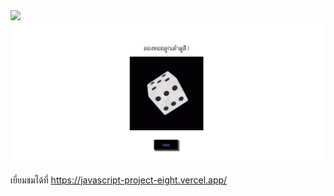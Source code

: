 <img src="https://raw.githubusercontent.com/Varin471/dice-roll/main/preview/vt4hby.jpg">
<img src="https://raw.githubusercontent.com/Varin471/Javascript-project/main/dice%20roll/preview/ferv.jpg">
<p>เยี่ยมชมได้ที่ <a href="https://javascript-project-eight.vercel.app/">https://javascript-project-eight.vercel.app/</a></p>
